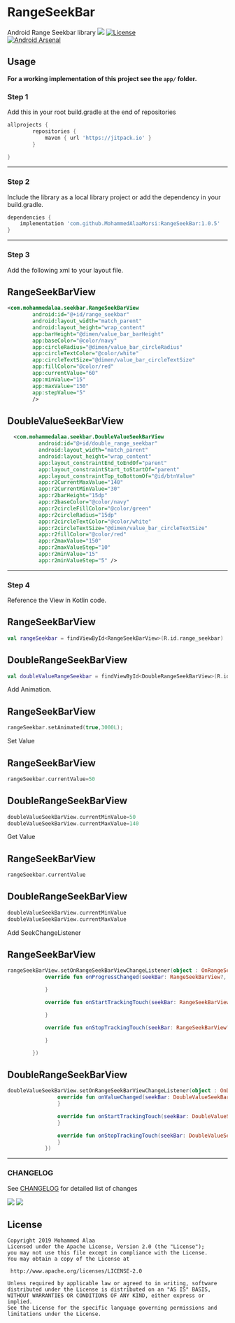 # RangeSeekBar
Android Range Seekbar library 
[![](https://jitpack.io/v/Mohammed-Alaa/RangeSeekBar.svg)](https://jitpack.io/#Mohammed-Alaa/RangeSeekBar)
[![License](https://img.shields.io/badge/license-Apache%202-green.svg)](https://www.apache.org/licenses/LICENSE-2.0)  
[![Android Arsenal](https://img.shields.io/badge/Android%20Arsenal-RangeSeekBar-brightgreen.svg?style=flat)](https://android-arsenal.com/details/1/7527)
## Usage

**For a working implementation of this project see the `app/` folder.**

### Step 1

Add this in your root build.gradle at the end of repositories
```groovy
allprojects {
		repositories {
			maven { url 'https://jitpack.io' }
		}
     
}
```
---
### Step 2

Include the library as a local library project or add the dependency in your build.gradle.

```groovy
dependencies {
    implementation 'com.github.MohammedAlaaMorsi:RangeSeekBar:1.0.5'
}
```
---
### Step 3

Add the following xml to your layout file.

   ## RangeSeekBarView
```xml
<com.mohammedalaa.seekbar.RangeSeekBarView
        android:id="@+id/range_seekbar"
        android:layout_width="match_parent"
        android:layout_height="wrap_content"
        app:barHeight="@dimen/value_bar_barHeight"
        app:baseColor="@color/navy"
        app:circleRadius="@dimen/value_bar_circleRadius"
        app:circleTextColor="@color/white"
        app:circleTextSize="@dimen/value_bar_circleTextSize"
        app:fillColor="@color/red"
        app:currentValue="60"
        app:minValue="15"
        app:maxValue="150"
        app:stepValue="5"
        />
```
  ## DoubleValueSeekBarView
```xml
  <com.mohammedalaa.seekbar.DoubleValueSeekBarView
          android:id="@+id/double_range_seekbar"
          android:layout_width="match_parent"
          android:layout_height="wrap_content"
          app:layout_constraintEnd_toEndOf="parent"
          app:layout_constraintStart_toStartOf="parent"
          app:layout_constraintTop_toBottomOf="@id/btnValue"
          app:r2CurrentMaxValue="140"
          app:r2CurrentMinValue="30"
          app:r2barHeight="15dp"
          app:r2baseColor="@color/navy"
          app:r2circleFillColor="@color/green"
          app:r2circleRadius="15dp"
          app:r2circleTextColor="@color/white"
          app:r2circleTextSize="@dimen/value_bar_circleTextSize"
          app:r2fillColor="@color/red"
          app:r2maxValue="150"
          app:r2maxValueStep="10"
          app:r2minValue="15"
          app:r2minValueStep="5" />

```
---
### Step 4

Reference the View in Kotlin code.

  ## RangeSeekBarView
```kotlin
val rangeSeekbar = findViewById<RangeSeekBarView>(R.id.range_seekbar)
```
  ## DoubleRangeSeekBarView
```kotlin
val doubleValueRangeSeekbar = findViewById<DoubleRangeSeekBarView>(R.id.double_range_seekbar)
```
Add Animation.

   ## RangeSeekBarView
```kotlin
rangeSeekbar.setAnimated(true,3000L);
```

Set Value
   ## RangeSeekBarView
```kotlin
rangeSeekbar.currentValue=50
```

   ## DoubleRangeSeekBarView
```kotlin
doubleValueSeekBarView.currentMinValue=50
doubleValueSeekBarView.currentMaxValue=140
```

Get Value

  ## RangeSeekBarView
```kotlin
rangeSeekbar.currentValue
```
  ## DoubleRangeSeekBarView
```kotlin
doubleValueSeekBarView.currentMinValue
doubleValueSeekBarView.currentMaxValue
```

Add SeekChangeListener

   ## RangeSeekBarView
```kotlin
rangeSeekBarView.setOnRangeSeekBarViewChangeListener(object : OnRangeSeekBarChangeListener {
            override fun onProgressChanged(seekBar: RangeSeekBarView?, progress: Int, fromUser: Boolean) {

            }

            override fun onStartTrackingTouch(seekBar: RangeSeekBarView?) {

            }

            override fun onStopTrackingTouch(seekBar: RangeSeekBarView?) {

            }

        })
```

   ## DoubleRangeSeekBarView

```kotlin
doubleValueSeekBarView.setOnRangeSeekBarViewChangeListener(object : OnDoubleValueSeekBarChangeListener {
                override fun onValueChanged(seekBar: DoubleValueSeekBarView?, min: Int, max: Int, fromUser: Boolean) {
                }

                override fun onStartTrackingTouch(seekBar: DoubleValueSeekBarView?, min: Int, max: Int) {
                }

                override fun onStopTrackingTouch(seekBar: DoubleValueSeekBarView?, min: Int, max: Int) {
                }
            })
```
---
### CHANGELOG
See [CHANGELOG](https://github.com/MohammedAlaaMorsi/RangeSeekBar/blob/master/CHANGELOG.md) for detailed list of changes

  ![](range_seekbar.gif)
  ![](screenshot.png)

  ## License

    Copyright 2019 Mohammed Alaa
	Licensed under the Apache License, Version 2.0 (the "License");
	you may not use this file except in compliance with the License.
	You may obtain a copy of the License at

     http://www.apache.org/licenses/LICENSE-2.0

	Unless required by applicable law or agreed to in writing, software
	distributed under the License is distributed on an "AS IS" BASIS,
	WITHOUT WARRANTIES OR CONDITIONS OF ANY KIND, either express or implied.
	See the License for the specific language governing permissions and
	limitations under the License.